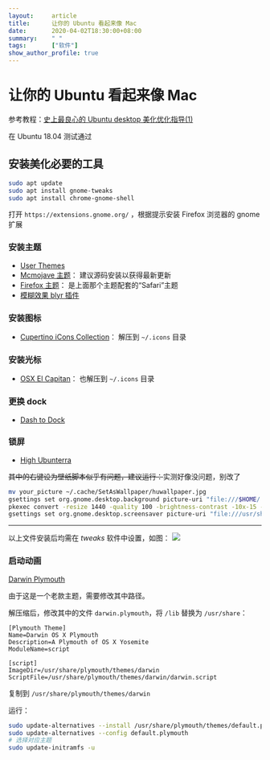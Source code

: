 ```yaml
---
layout:     article
title:      让你的 Ubuntu 看起来像 Mac
date:       2020-04-02T18:30:00+08:00
summary:    " "
tags:       ["软件"]
show_author_profile: true
---
```


# 让你的 Ubuntu 看起来像 Mac

参考教程：[史上最良心的 Ubuntu desktop 美化优化指导(1)](https://zhuanlan.zhihu.com/p/63584709)

在 Ubuntu 18.04 测试通过

## 安装美化必要的工具

```Bash
sudo apt update
sudo apt install gnome-tweaks
sudo apt install chrome-gnome-shell
```

打开 `https://extensions.gnome.org/` ，根据提示安装 Firefox 浏览器的 gnome 扩展

### 安装主题

- [User Themes](https://extensions.gnome.org/extension/19/user-themes/)
- [Mcmojave 主题](https://github.com/vinceliuice/Mojave-gtk-theme)：
建议源码安装以获得最新更新
- [Firefox 主题](https://github.com/vinceliuice/Mojave-gtk-theme/blob/master/src/other/firefox)：
是上面那个主题配套的“Safari”主题
- [模糊效果 blyr 插件](https://extensions.gnome.org/extension/1251/blyr/)

### 安装图标

- [Cupertino iCons Collection](https://www.gnome-look.org/p/1102582/)：
解压到 `~/.icons` 目录

### 安装光标

- [OSX El Capitan](https://www.gnome-look.org/p/1084939/)：
也解压到 `~/.icons` 目录

### 更换 dock
- [Dash to Dock](https://extensions.gnome.org/extension/307/dash-to-dock/)

### 锁屏

- [High Ubunterra](https://www.gnome-look.org/p/1207015/)

~~其中的右键设为壁纸脚本似乎有问题，建议运行：~~实测好像没问题，别改了

```Bash
mv your_picture ~/.cache/SetAsWallpaper/huwallpaper.jpg
gsettings set org.gnome.desktop.background picture-uri "file:///$HOME/.cache/SetAsWallpaper/huwallpaper.jpg"
pkexec convert -resize 1440 -quality 100 -brightness-contrast -10x-15 -blur 0x30 $HOME/.cache/SetAsWallpaper/* /usr/share/backgrounds/gdmlock.jpg
gsettings set org.gnome.desktop.screensaver picture-uri "file:///usr/share/backgrounds/gdmlock.jpg"
```

***

以上文件安装后均需在 *tweaks* 软件中设置，如图：
![](tweaks.png)

### 启动动画

[Darwin Plymouth](https://www.gnome-look.org/p/1009320/)

由于这是一个老款主题，需要修改其中路径。

解压缩后，修改其中的文件 `darwin.plymouth`，将 `/lib` 替换为 `/usr/share`：
```
[Plymouth Theme]
Name=Darwin OS X Plymouth
Description=A Plymouth of OS X Yosemite
ModuleName=script

[script]
ImageDir=/usr/share/plymouth/themes/darwin
ScriptFile=/usr/share/plymouth/themes/darwin/darwin.script
```

复制到 `/usr/share/plymouth/themes/darwin`

运行：
```Bash
sudo update-alternatives --install /usr/share/plymouth/themes/default.plymouth default.plymouth /usr/share/plymouth/themes/darwin/darwin.plymouth 100
sudo update-alternatives --config default.plymouth
# 选择对应主题
sudo update-initramfs -u
```
